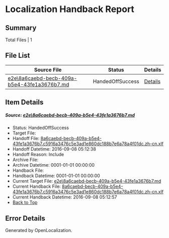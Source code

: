 # <a name='report-top'></a> Localization Handback Report

## Summary
 Total Files | 1

## File List
 Source File | Status | Details 
 ----------- | ------ | ------- 
 [e2e\8a6caebd-becb-409a-b5e4-43fe1a3676b7.md](https://github.com/OpenLocalizationTestOrg/ol-test0/blob/951ca02d2ff492670a6452a5ebcbc9f969cac45d/e2e/8a6caebd-becb-409a-b5e4-43fe1a3676b7.md) | HandedOffSuccess | [Details](#966d10c8d5198d2060cfbd0f9cd74527b5f85c284)

## Item Details
##### <a name='966d10c8d5198d2060cfbd0f9cd74527b5f85c284'></a> Source: [e2e\8a6caebd-becb-409a-b5e4-43fe1a3676b7.md](https://github.com/OpenLocalizationTestOrg/ol-test0/blob/951ca02d2ff492670a6452a5ebcbc9f969cac45d/e2e/8a6caebd-becb-409a-b5e4-43fe1a3676b7.md)
* Status: HandedOffSuccess
* Target File: 
* Handoff File: [8a6caebd-becb-409a-b5e4-43fe1a3676b7.c5916a3476c5e3ad1e860dc188b7e6a78a4f01dc.zh-cn.xlf](https://github.com/OpenLocalizationTestOrg/ol-test0-handoff/blob/75c632972485f1a4edd9f337dc9ac20be4388baa/ol-handoff/OpenLocalizationTestOrg/ol-test0-zhcn/ci/ht/8a6caebd-becb-409a-b5e4-43fe1a3676b7.c5916a3476c5e3ad1e860dc188b7e6a78a4f01dc.zh-cn.xlf)
* Handoff Datetime: 2016-09-08 05:12:38
* Handoff Reason: Include
* Archive File: 
* Archive Datetime: 0001-01-01 00:00:00
* Handback File: 
* Handback Datetime: 0001-01-01 00:00:00
* Current Target File: [e2e\8a6caebd-becb-409a-b5e4-43fe1a3676b7.md](https://github.com/OpenLocalizationTestOrg/ol-test0-zhcn/blob/4ed14adadeaf82ad2b1da9085d1b7c10e73e3b42/e2e/8a6caebd-becb-409a-b5e4-43fe1a3676b7.md)
* Current Handback File: [8a6caebd-becb-409a-b5e4-43fe1a3676b7.c5916a3476c5e3ad1e860dc188b7e6a78a4f01dc.zh-cn.xlf](https://github.com/OpenLocalizationTestOrg/ol-test0-handback/blob/acc702a583137e5a2028dbb1bc46b533152a6f9d/ol-handback/OpenLocalizationTestOrg/ol-test0-zhcn/ci/ht/8a6caebd-becb-409a-b5e4-43fe1a3676b7.c5916a3476c5e3ad1e860dc188b7e6a78a4f01dc.zh-cn.xlf)
* Current Handback Datetime: 2016-09-08 05:12:57
* [Back to Top](#report-top)


## Error Details

Generated by OpenLocalization.
